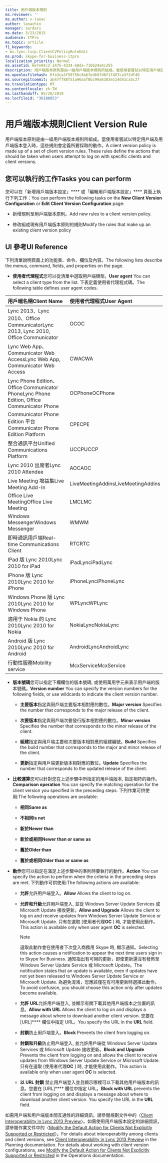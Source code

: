 ```yaml
---
title: 用戶端版本規則
ms.reviewer: ''
ms.author: v-lanac
author: lanachin
manager: serdars
ms.date: 3/23/2015
audience: ITPro
ms.topic: article
f1_keywords:
- ms.lync.lscp.ClientCVPolicyRuleEdit
ms.prod: skype-for-business-itpro
localization_priority: Normal
ms.assetid: 6e7e94c2-1475-4334-b8da-716b24a4c255
description: 用戶端版本原則是由一組用戶端版本規則所組成。當使用者嘗試以特定用戶端及用戶端版本登入時，這些規則會定義所要採取的動作。
ms.openlocfilehash: 6fa3ca3f59756c8a6fedb9fd8f1f457ca3f2df40
ms.sourcegitcommit: ab47ff88f51a96aaf8bc99a6303e114d41ca5c2f
ms.translationtype: MT
ms.contentlocale: zh-TW
ms.lasthandoff: 05/20/2019
ms.locfileid: "36188053"
---
```

# <a name="client-version-rule"></a><span data-ttu-id="bfbbe-104">用戶端版本規則</span><span class="sxs-lookup"><span data-stu-id="bfbbe-104">Client Version Rule</span></span>

<span data-ttu-id="bfbbe-p102">用戶端版本原則是由一組用戶端版本規則所組成。當使用者嘗試以特定用戶端及用戶端版本登入時，這些規則會定義所要採取的動作。</span><span class="sxs-lookup"><span data-stu-id="bfbbe-p102">A client version policy is made up of a set of client version rules. These rules define the actions that should be taken when users attempt to log on with specific clients and client versions.</span></span>

## <a name="tasks-you-can-perform"></a><span data-ttu-id="bfbbe-107">您可以執行的工作</span><span class="sxs-lookup"><span data-stu-id="bfbbe-107">Tasks you can perform</span></span>

<span data-ttu-id="bfbbe-108">您可以在「新增用戶端版本設定」\*\*\*\* 或「編輯用戶端版本設定」\*\*\*\* 頁面上執行下列工作：</span><span class="sxs-lookup"><span data-stu-id="bfbbe-108">You can perform the following tasks on the **New Client Version Configuration** or **Edit Client Version Configuration** page:</span></span>

- <span data-ttu-id="bfbbe-109">新增規則至用戶端版本原則。</span><span class="sxs-lookup"><span data-stu-id="bfbbe-109">Add new rules to a client version policy.</span></span>

- <span data-ttu-id="bfbbe-110">修改組成現有用戶端版本原則的規則</span><span class="sxs-lookup"><span data-stu-id="bfbbe-110">Modify the rules that make up an existing client version policy</span></span>

## <a name="ui-reference"></a><span data-ttu-id="bfbbe-111">UI 參考</span><span class="sxs-lookup"><span data-stu-id="bfbbe-111">UI Reference</span></span>

<span data-ttu-id="bfbbe-112">下列清單說明頁面上的功能表、命令、欄位及內容。</span><span class="sxs-lookup"><span data-stu-id="bfbbe-112">The following lists describe the menus, command, fields, and properties on the page.</span></span>

- <span data-ttu-id="bfbbe-113">**使用者代理程式**您可以從清單中選取用戶端類型。</span><span class="sxs-lookup"><span data-stu-id="bfbbe-113">**User agent** You can select a client type from the list.</span></span> <span data-ttu-id="bfbbe-114">下表定義使用者代理程式碼。</span><span class="sxs-lookup"><span data-stu-id="bfbbe-114">The following table defines user agent codes.</span></span>

|<span data-ttu-id="bfbbe-115">**用戶端名稱**</span><span class="sxs-lookup"><span data-stu-id="bfbbe-115">**Client Name**</span></span>|<span data-ttu-id="bfbbe-116">**使用者代理程式**</span><span class="sxs-lookup"><span data-stu-id="bfbbe-116">**User Agent**</span></span>|
|:-----|:-----|
|<span data-ttu-id="bfbbe-117">Lync 2013、Lync 2010、Office Communicator</span><span class="sxs-lookup"><span data-stu-id="bfbbe-117">Lync 2013, Lync 2010, Office Communicator</span></span>  <br/> |<span data-ttu-id="bfbbe-118">OC</span><span class="sxs-lookup"><span data-stu-id="bfbbe-118">OC</span></span>  <br/> |
|<span data-ttu-id="bfbbe-119">Lync Web App、Communicator Web Access</span><span class="sxs-lookup"><span data-stu-id="bfbbe-119">Lync Web App, Communicator Web Access</span></span>  <br/> |<span data-ttu-id="bfbbe-120">CWA</span><span class="sxs-lookup"><span data-stu-id="bfbbe-120">CWA</span></span>  <br/> |
|<span data-ttu-id="bfbbe-121">Lync Phone Edition、Office Communicator Phone</span><span class="sxs-lookup"><span data-stu-id="bfbbe-121">Lync Phone Edition, Office Communicator Phone</span></span>  <br/> |<span data-ttu-id="bfbbe-122">OCPhone</span><span class="sxs-lookup"><span data-stu-id="bfbbe-122">OCPhone</span></span>  <br/> |
|<span data-ttu-id="bfbbe-123">Communicator Phone Edition 平台</span><span class="sxs-lookup"><span data-stu-id="bfbbe-123">Communicator Phone Edition Platform</span></span>  <br/> |<span data-ttu-id="bfbbe-124">CPE</span><span class="sxs-lookup"><span data-stu-id="bfbbe-124">CPE</span></span>  <br/> |
|<span data-ttu-id="bfbbe-125">整合通訊平台</span><span class="sxs-lookup"><span data-stu-id="bfbbe-125">Unified Communications Platform</span></span>  <br/> |<span data-ttu-id="bfbbe-126">UCCP</span><span class="sxs-lookup"><span data-stu-id="bfbbe-126">UCCP</span></span>  <br/> |
|<span data-ttu-id="bfbbe-127">Lync 2010 出席者</span><span class="sxs-lookup"><span data-stu-id="bfbbe-127">Lync 2010 Attendee</span></span>  <br/> |<span data-ttu-id="bfbbe-128">AOC</span><span class="sxs-lookup"><span data-stu-id="bfbbe-128">AOC</span></span>  <br/> |
|<span data-ttu-id="bfbbe-129">Live Meeting 增益集</span><span class="sxs-lookup"><span data-stu-id="bfbbe-129">Live Meeting Add-In</span></span>  <br/> |<span data-ttu-id="bfbbe-130">LiveMeetingAddins</span><span class="sxs-lookup"><span data-stu-id="bfbbe-130">LiveMeetingAddins</span></span>  <br/> |
|<span data-ttu-id="bfbbe-131">Office Live Meeting</span><span class="sxs-lookup"><span data-stu-id="bfbbe-131">Office Live Meeting</span></span>  <br/> |<span data-ttu-id="bfbbe-132">LMC</span><span class="sxs-lookup"><span data-stu-id="bfbbe-132">LMC</span></span>  <br/> |
|<span data-ttu-id="bfbbe-133">Windows Messenger</span><span class="sxs-lookup"><span data-stu-id="bfbbe-133">Windows Messenger</span></span>  <br/> |<span data-ttu-id="bfbbe-134">WM</span><span class="sxs-lookup"><span data-stu-id="bfbbe-134">WM</span></span>  <br/> |
|<span data-ttu-id="bfbbe-135">即時通訊用戶端</span><span class="sxs-lookup"><span data-stu-id="bfbbe-135">Real-time Communications Client</span></span>  <br/> |<span data-ttu-id="bfbbe-136">RTC</span><span class="sxs-lookup"><span data-stu-id="bfbbe-136">RTC</span></span>  <br/> |
|<span data-ttu-id="bfbbe-137">IPad 版 Lync 2010</span><span class="sxs-lookup"><span data-stu-id="bfbbe-137">Lync 2010 for iPad</span></span>  <br/> |<span data-ttu-id="bfbbe-138">iPadLync</span><span class="sxs-lookup"><span data-stu-id="bfbbe-138">iPadLync</span></span>  <br/> |
|<span data-ttu-id="bfbbe-139">IPhone 版 Lync 2010</span><span class="sxs-lookup"><span data-stu-id="bfbbe-139">Lync 2010 for iPhone</span></span>  <br/> |<span data-ttu-id="bfbbe-140">iPhoneLync</span><span class="sxs-lookup"><span data-stu-id="bfbbe-140">iPhoneLync</span></span>  <br/> |
|<span data-ttu-id="bfbbe-141">Windows Phone 版 Lync 2010</span><span class="sxs-lookup"><span data-stu-id="bfbbe-141">Lync 2010 for Windows Phone</span></span>  <br/> |<span data-ttu-id="bfbbe-142">WPLync</span><span class="sxs-lookup"><span data-stu-id="bfbbe-142">WPLync</span></span>  <br/> |
|<span data-ttu-id="bfbbe-143">適用于 Nokia 的 Lync 2010</span><span class="sxs-lookup"><span data-stu-id="bfbbe-143">Lync 2010 for Nokia</span></span>  <br/> |<span data-ttu-id="bfbbe-144">NokiaLync</span><span class="sxs-lookup"><span data-stu-id="bfbbe-144">NokiaLync</span></span>  <br/> |
|<span data-ttu-id="bfbbe-145">Android 版 Lync 2010</span><span class="sxs-lookup"><span data-stu-id="bfbbe-145">Lync 2010 for Android</span></span>  <br/> |<span data-ttu-id="bfbbe-146">AndroidLync</span><span class="sxs-lookup"><span data-stu-id="bfbbe-146">AndroidLync</span></span>  <br/> |
|<span data-ttu-id="bfbbe-147">行動性服務</span><span class="sxs-lookup"><span data-stu-id="bfbbe-147">Mobility service</span></span>  <br/> |<span data-ttu-id="bfbbe-148">McxService</span><span class="sxs-lookup"><span data-stu-id="bfbbe-148">McxService</span></span>  <br/> |

- <span data-ttu-id="bfbbe-149">**版本號碼**您可以指定下欄欄位的版本號碼, 或使用萬用字元來表示用戶端的版本號碼。</span><span class="sxs-lookup"><span data-stu-id="bfbbe-149">**Version number** You can specify the version numbers for the following fields, or use wildcards to indicate the client version number.</span></span>

  - <span data-ttu-id="bfbbe-150">**主要版本**指定與用戶端主要版本相對應的數位。</span><span class="sxs-lookup"><span data-stu-id="bfbbe-150">**Major version** Specifies the number that corresponds to the major release of the client.</span></span>

  - <span data-ttu-id="bfbbe-151">**次要版本**指定與用戶端次要發行版本相對應的數位。</span><span class="sxs-lookup"><span data-stu-id="bfbbe-151">**Minor version** Specifies the number that corresponds to the minor release of the client.</span></span>

  - <span data-ttu-id="bfbbe-152">**組建**指定與用戶端主要和次要版本相對應的組建編號。</span><span class="sxs-lookup"><span data-stu-id="bfbbe-152">**Build** Specifies the build number that corresponds to the major and minor release of the client.</span></span>

  - <span data-ttu-id="bfbbe-153">**更新**指定與用戶端更新版本相對應的數位。</span><span class="sxs-lookup"><span data-stu-id="bfbbe-153">**Update** Specifies the number that corresponds to the updated release of the client.</span></span>

- <span data-ttu-id="bfbbe-154">**比較運算**您可以針對您在上述步驟中所指定的用戶端版本, 指定相符的操作。</span><span class="sxs-lookup"><span data-stu-id="bfbbe-154">**Comparison operation** You can specify the matching operation for the client version you specified in the preceding steps.</span></span> <span data-ttu-id="bfbbe-155">下列作業可供使用:</span><span class="sxs-lookup"><span data-stu-id="bfbbe-155">The following operations are available:</span></span>

  - <span data-ttu-id="bfbbe-156">**相同**</span><span class="sxs-lookup"><span data-stu-id="bfbbe-156">**Same as**</span></span>

  - <span data-ttu-id="bfbbe-157">**不相同**</span><span class="sxs-lookup"><span data-stu-id="bfbbe-157">**Is not**</span></span>

  - <span data-ttu-id="bfbbe-158">**新於**</span><span class="sxs-lookup"><span data-stu-id="bfbbe-158">**Newer than**</span></span>

  - <span data-ttu-id="bfbbe-159">**新於或相同**</span><span class="sxs-lookup"><span data-stu-id="bfbbe-159">**Newer than or same as**</span></span>

  - <span data-ttu-id="bfbbe-160">**舊於**</span><span class="sxs-lookup"><span data-stu-id="bfbbe-160">**Older than**</span></span>

  - <span data-ttu-id="bfbbe-161">**舊於或相同**</span><span class="sxs-lookup"><span data-stu-id="bfbbe-161">**Older than or same as**</span></span>

- <span data-ttu-id="bfbbe-162">**動作**您可以指定在滿足上述步驟中的準則時要執行的動作。</span><span class="sxs-lookup"><span data-stu-id="bfbbe-162">**Action** You can specify the action to perform when the criteria in the preceding steps are met.</span></span> <span data-ttu-id="bfbbe-163">下列動作可供使用:</span><span class="sxs-lookup"><span data-stu-id="bfbbe-163">The following actions are available:</span></span>

  - <span data-ttu-id="bfbbe-164">**允許**允許用戶端登入。</span><span class="sxs-lookup"><span data-stu-id="bfbbe-164">**Allow** Allows the client to log on.</span></span>

  - <span data-ttu-id="bfbbe-165">**允許和升級**允許用戶端登入, 並從 Windows Server Update Services 或 Microsoft Update 接收更新。</span><span class="sxs-lookup"><span data-stu-id="bfbbe-165">**Allow and Upgrade** Allows the client to log on and receive updates from Windows Server Update Service or Microsoft Update.</span></span> <span data-ttu-id="bfbbe-166">只有在選取 [使用者代理**OC** ] 時, 才能使用此動作。</span><span class="sxs-lookup"><span data-stu-id="bfbbe-166">This action is available only when user agent **OC** is selected.</span></span>

    > [!NOTE]
    > <span data-ttu-id="bfbbe-167">選取此動作會在使用者下次登入商務用 Skype 時, 顯示通知。</span><span class="sxs-lookup"><span data-stu-id="bfbbe-167">Selecting this action causes a notification to appear the next time users sign in to Skype for Business.</span></span> <span data-ttu-id="bfbbe-168">通知指出有可用的更新，即使更新還沒有發佈至 Windows Server Update Service 或 Microsoft Update。</span><span class="sxs-lookup"><span data-stu-id="bfbbe-168">The notification states that an update is available, even if updates have not yet been released to Windows Server Update Service or Microsoft Update.</span></span> <span data-ttu-id="bfbbe-169">為避免混淆，您應該僅在有可用更新時選擇此動作。</span><span class="sxs-lookup"><span data-stu-id="bfbbe-169">To avoid confusion, you should choose this action only after updates become available.</span></span>

  - <span data-ttu-id="bfbbe-170">**允許 URL**允許用戶端登入, 並顯示有關下載其他用戶端版本之位置的訊息。</span><span class="sxs-lookup"><span data-stu-id="bfbbe-170">**Allow with URL** Allows the client to log on and displays a message about where to download another client version.</span></span> <span data-ttu-id="bfbbe-171">您要在 [URL]\*\*\*\* 欄位中指定 URL。</span><span class="sxs-lookup"><span data-stu-id="bfbbe-171">You specify the URL in the **URL** field.</span></span>

  - <span data-ttu-id="bfbbe-172">**封鎖**防止用戶端登入。</span><span class="sxs-lookup"><span data-stu-id="bfbbe-172">**Block** Prevents the client from logging on.</span></span>

  - <span data-ttu-id="bfbbe-173">**封鎖和升級**防止用戶端登入, 並允許用戶端從 Windows Server Update Services 或 Microsoft Update 接收更新。</span><span class="sxs-lookup"><span data-stu-id="bfbbe-173">**Block and Upgrade** Prevents the client from logging on and allows the client to receive updates from Windows Server Update Service or Microsoft Update.</span></span> <span data-ttu-id="bfbbe-174">只有在選取 [使用者代理**OC** ] 時, 才能使用此動作。</span><span class="sxs-lookup"><span data-stu-id="bfbbe-174">This action is available only when user agent **OC** is selected.</span></span>

  - <span data-ttu-id="bfbbe-p110">**以 URL 封鎖** 禁止用戶端登入並且顯示哪裡可以下載其他用戶端版本的訊息。您要在 [URL]\*\*\*\* 欄位中指定 URL。</span><span class="sxs-lookup"><span data-stu-id="bfbbe-p110">**Block with URL** prevents the client from logging on and displays a message about where to download another client version. You specify the URL in the **URL** field.</span></span>

<span data-ttu-id="bfbbe-p111">如需用戶端和用戶端版本間互通性的詳細資訊，請參閱規劃文件中的〈[Client Interoperability in Lync 2013 Preview](https://technet.microsoft.com/library/0f126571-91a2-45d5-855c-1e4ddb45fc04.aspx)〉。如需使用用戶端版本設定的詳細資訊，請參閱作業文件中的〈[Modify the Default Action for Clients Not Explicitly Supported or Restricted](https://technet.microsoft.com/library/548dd0f5-62fe-4c3f-8952-2b9fd4c5fff3.aspx)〉。</span><span class="sxs-lookup"><span data-stu-id="bfbbe-p111">For details about interoperability among clients and client versions, see [Client Interoperability in Lync 2013 Preview](https://technet.microsoft.com/library/0f126571-91a2-45d5-855c-1e4ddb45fc04.aspx) in the Planning documentation. For details about working with client version configurations, see [Modify the Default Action for Clients Not Explicitly Supported or Restricted](https://technet.microsoft.com/library/548dd0f5-62fe-4c3f-8952-2b9fd4c5fff3.aspx) in the Operations documentation.</span></span>


